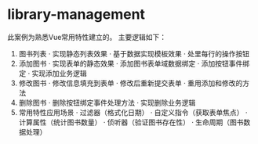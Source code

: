 # library-management
此案例为熟悉Vue常用特性建立的。
主要逻辑如下：
1. 图书列表
· 实现静态列表效果
· 基于数据实现模板效果
· 处里每行的操作按钮
2. 添加图书
· 实现表单的静态效果
· 添加图书表单域数据绑定
· 添加按钮事件绑定
· 实现添加业务逻辑
3. 修改图书
· 修改信息填充到表单
· 修改后重新提交表单
· 重用添加和修改的方法
4. 删除图书
· 删除按钮绑定事件处理方法
· 实现删除业务逻辑
5. 常用特性应用场景
· 过滤器（格式化日期）
· 自定义指令（获取表单焦点）
· 计算属性（统计图书数量）
· 侦听器（验证图书存在性）
· 生命周期（图书数据处理）
